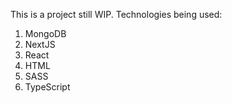 This is a project still WIP. Technologies being used:
1. MongoDB
2. NextJS
3. React
4. HTML
5. SASS
6. TypeScript